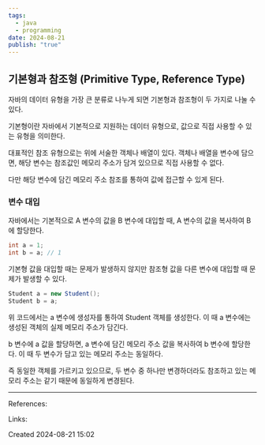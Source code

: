 ```yaml
---
tags:
  - java
  - programming
date: 2024-08-21
publish: "true"
---
```

## 기본형과 참조형 (Primitive Type, Reference Type)
 자바의 데이터 유형을 가장 큰 분류로 나누게 되면 기본형과 참조형이 두 가지로 나눌 수 있다.

기본형이란 자바에서 기본적으로 지원하는 데이터 유형으로, 값으로 직접 사용할 수 있는 유형을 의미한다.

대표적인 참조 유형으로는 위에 서술한 객체나 배열이 있다. 객체나 배열을 변수에 담으면, 해당 변수는 참조값인 메모리 주소가 담겨 있으므로 직접 사용할 수 없다.

다만 해당 변수에 담긴 메모리 주소 참조를 통하여 값에 접근할 수 있게 된다.

### 변수 대입
자바에서는 기본적으로 A 변수의 값을 B 변수에 대입할 때, A 변수의 값을 복사하여 B에 할당한다.

```java
int a = 1;
int b = a; // 1
```

기본형 값을 대입할 때는 문제가 발생하지 않지만 참조형 값을 다른 변수에 대입할 때 문제가 발생할 수 있다.

```java
Student a = new Student();
Student b = a;
```

위 코드에서는 a 변수에 생성자를 통하여 Student 객체를 생성한다. 이 때 a 변수에는 생성된 객체의 실제 메모리 주소가 담긴다.

b 변수에 a 값을 할당하면, a 변수에 담긴 메모리 주소 값을 복사하여 b 변수에 할당한다. 이 때 두 변수가 담고 있는 메모리 주소는 동일하다.

즉 동일한 객체를 가르키고 있으므로, 두 변수 중 하나만 변경하더라도 참조하고 있는 메모리 주소는 같기 때문에 동일하게 변경된다.

---
References: 

Links: 

Created 2024-08-21 15:02